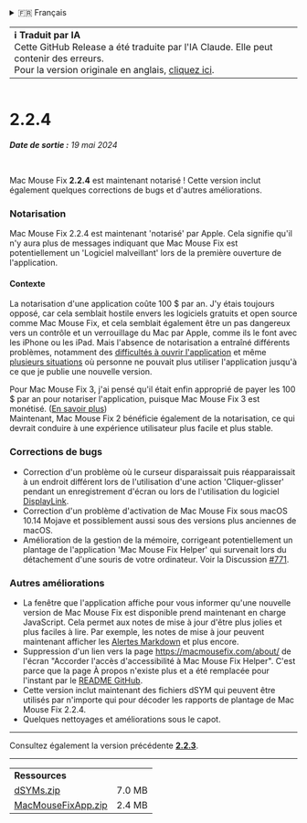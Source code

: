 <details>
<summary>🇫🇷 Français</summary>

[🇬🇧 English (GitHub Release)](https://github.com/noah-nuebling/mac-mouse-fix/releases/tag/2.2.4)\
[🇦🇩 Català](https://redirect.macmousefix.com/?target=mmf-release&tag=2.2.4&locale=ca)\
[🇩🇪 Deutsch](https://redirect.macmousefix.com/?target=mmf-release&tag=2.2.4&locale=de)\
[🇪🇸 Español](https://redirect.macmousefix.com/?target=mmf-release&tag=2.2.4&locale=es)\
**🇫🇷 Français**\
[🇮🇩 Indonesia](https://redirect.macmousefix.com/?target=mmf-release&tag=2.2.4&locale=id)\
[🇮🇹 Italiano](https://redirect.macmousefix.com/?target=mmf-release&tag=2.2.4&locale=it)\
[🇭🇺 Magyar](https://redirect.macmousefix.com/?target=mmf-release&tag=2.2.4&locale=hu)\
[🇳🇱 Nederlands](https://redirect.macmousefix.com/?target=mmf-release&tag=2.2.4&locale=nl)\
[🇵🇱 Polski](https://redirect.macmousefix.com/?target=mmf-release&tag=2.2.4&locale=pl)\
[🇧🇷 Português (Brasil)](https://redirect.macmousefix.com/?target=mmf-release&tag=2.2.4&locale=pt-BR)\
[🇵🇹 Português (Portugal)](https://redirect.macmousefix.com/?target=mmf-release&tag=2.2.4&locale=pt-PT)\
[🇷🇴 Română](https://redirect.macmousefix.com/?target=mmf-release&tag=2.2.4&locale=ro)\
[🇸🇪 Svenska](https://redirect.macmousefix.com/?target=mmf-release&tag=2.2.4&locale=sv)\
[🇻🇳 Tiếng Việt](https://redirect.macmousefix.com/?target=mmf-release&tag=2.2.4&locale=vi)\
[🇹🇷 Türkçe](https://redirect.macmousefix.com/?target=mmf-release&tag=2.2.4&locale=tr)\
[🇨🇿 Čeština](https://redirect.macmousefix.com/?target=mmf-release&tag=2.2.4&locale=cs)\
[🇬🇷 Ελληνικά](https://redirect.macmousefix.com/?target=mmf-release&tag=2.2.4&locale=el)\
[🇷🇺 Русский](https://redirect.macmousefix.com/?target=mmf-release&tag=2.2.4&locale=ru)\
[🇺🇦 Українська](https://redirect.macmousefix.com/?target=mmf-release&tag=2.2.4&locale=uk)\
[🇮🇱 עברית](https://redirect.macmousefix.com/?target=mmf-release&tag=2.2.4&locale=he)\
[🇸🇦 العربية](https://redirect.macmousefix.com/?target=mmf-release&tag=2.2.4&locale=ar)\
[🇮🇳 हिन्दी](https://redirect.macmousefix.com/?target=mmf-release&tag=2.2.4&locale=hi)\
[🇹🇭 ไทย](https://redirect.macmousefix.com/?target=mmf-release&tag=2.2.4&locale=th)\
[🇨🇳 中文 (简体)](https://redirect.macmousefix.com/?target=mmf-release&tag=2.2.4&locale=zh-Hans)\
[🇨🇳 中文 (繁體)](https://redirect.macmousefix.com/?target=mmf-release&tag=2.2.4&locale=zh-Hant)\
[🇭🇰 中文（香港)](https://redirect.macmousefix.com/?target=mmf-release&tag=2.2.4&locale=zh-HK)\
[🇯🇵 日本語](https://redirect.macmousefix.com/?target=mmf-release&tag=2.2.4&locale=ja)\
[🇰🇷 한국어](https://redirect.macmousefix.com/?target=mmf-release&tag=2.2.4&locale=ko)\
[Help translate Mac Mouse Fix to different languages!](https://github.com/noah-nuebling/mac-mouse-fix/discussions/731)
</details>
<table align=><td>
<b>ℹ️ Traduit par IA</b><br>
Cette GitHub Release a été traduite par l'IA Claude. Elle peut contenir des erreurs.<br>
Pour la version originale en anglais, <a href="https://github.com/noah-nuebling/mac-mouse-fix/releases/tag/2.2.4">cliquez ici</a>.
</td></table>

<table></table>

# 2.2.4
***Date de sortie :** 19 mai 2024*

<br>

Mac Mouse Fix **2.2.4** est maintenant notarisé ! Cette version inclut également quelques corrections de bugs et d'autres améliorations.

### **Notarisation**

Mac Mouse Fix 2.2.4 est maintenant 'notarisé' par Apple. Cela signifie qu'il n'y aura plus de messages indiquant que Mac Mouse Fix est potentiellement un 'Logiciel malveillant' lors de la première ouverture de l'application.

#### Contexte

La notarisation d'une application coûte 100 $ par an. J'y étais toujours opposé, car cela semblait hostile envers les logiciels gratuits et open source comme Mac Mouse Fix, et cela semblait également être un pas dangereux vers un contrôle et un verrouillage du Mac par Apple, comme ils le font avec les iPhone ou les iPad. Mais l'absence de notarisation a entraîné différents problèmes, notamment des [difficultés à ouvrir l'application](https://github.com/noah-nuebling/mac-mouse-fix/discussions/114) et même [plusieurs situations](https://github.com/noah-nuebling/mac-mouse-fix/issues/95) où personne ne pouvait plus utiliser l'application jusqu'à ce que je publie une nouvelle version.

Pour Mac Mouse Fix 3, j'ai pensé qu'il était enfin approprié de payer les 100 $ par an pour notariser l'application, puisque Mac Mouse Fix 3 est monétisé. ([En savoir plus](https://redirect.macmousefix.com/?target=mmf-release&tag=3.0.0&locale=fr)) \
Maintenant, Mac Mouse Fix 2 bénéficie également de la notarisation, ce qui devrait conduire à une expérience utilisateur plus facile et plus stable.

### **Corrections de bugs**

- Correction d'un problème où le curseur disparaissait puis réapparaissait à un endroit différent lors de l'utilisation d'une action 'Cliquer-glisser' pendant un enregistrement d'écran ou lors de l'utilisation du logiciel [DisplayLink](https://www.synaptics.com/products/displaylink-graphics).
- Correction d'un problème d'activation de Mac Mouse Fix sous macOS 10.14 Mojave et possiblement aussi sous des versions plus anciennes de macOS.
- Amélioration de la gestion de la mémoire, corrigeant potentiellement un plantage de l'application 'Mac Mouse Fix Helper' qui survenait lors du détachement d'une souris de votre ordinateur. Voir la Discussion [#771](https://github.com/noah-nuebling/mac-mouse-fix/discussions/771).

### **Autres améliorations**

- La fenêtre que l'application affiche pour vous informer qu'une nouvelle version de Mac Mouse Fix est disponible prend maintenant en charge JavaScript. Cela permet aux notes de mise à jour d'être plus jolies et plus faciles à lire. Par exemple, les notes de mise à jour peuvent maintenant afficher les [Alertes Markdown](https://github.com/orgs/community/discussions/16925) et plus encore.
- Suppression d'un lien vers la page https://macmousefix.com/about/ de l'écran "Accorder l'accès d'accessibilité à Mac Mouse Fix Helper". C'est parce que la page À propos n'existe plus et a été remplacée pour l'instant par le [README GitHub](https://github.com/noah-nuebling/mac-mouse-fix).
- Cette version inclut maintenant des fichiers dSYM qui peuvent être utilisés par n'importe qui pour décoder les rapports de plantage de Mac Mouse Fix 2.2.4.
- Quelques nettoyages et améliorations sous le capot.

---

Consultez également la version précédente [**2.2.3**](https://redirect.macmousefix.com/?target=mmf-release&tag=2.2.3&locale=fr).

---

<table align="start">
<tr>
    <td colspan=2>
        <b>Ressources</b>
    </td>
</tr>
<tr>
    <td><a href="https://github.com/noah-nuebling/mac-mouse-fix/releases/download/2.2.4/dSYMs.zip">dSYMs.zip</a></td>
    <td>7.0 MB</td>
</tr>
<tr>
    <td><a href="https://github.com/noah-nuebling/mac-mouse-fix/releases/download/2.2.4/MacMouseFixApp.zip">MacMouseFixApp.zip</a></td>
    <td>2.4 MB</td>
</tr>
</table>